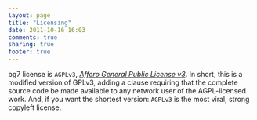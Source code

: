 ```yaml
---
layout: page
title: "Licensing"
date: 2011-10-16 16:03
comments: true
sharing: true
footer: true
---
```


bg7 license is `AGPLv3`, [_Affero General Public License v3_](http://www.gnu.org/licenses/agpl.html). In short, this is a modified version of GPLv3, adding a clause requiring that the complete source code be made available to any network user of the AGPL-licensed work. And, if you want the shortest version: `AGPLv3` is the most viral, strong copyleft license. 





